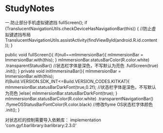 # StudyNotes
一.防止部分手机虚拟键遮挡
  fullScreen();
  if (TranslucentNavigationUtils.checkDeviceHasNavigationBar(this)) {
      //防止虚拟键遮挡布局
     TranslucentNavigationUtils.assistActivity(findViewById(android.R.id.content));
  }
 
  
   public void fullScreen(){
        if(null==mImmersionBar){
            mImmersionBar = ImmersionBar.with(this);
        }
        mImmersionBar.statusBarColor(R.color.white)
                .transparentStatusBar()   //状态栏字体是深色，不写默认为亮色
                .fullScreen(true)
                .init();
    }
    private void initImmersinaBar(){
     mImmersionBar = ImmersionBar.with(this);
        if(Build.VERSION.SDK_INT<=Build.VERSION_CODES.KITKAT){
            mImmersionBar.statusBarDarkFont(true,0.2f);  //状态栏字体是深色，不写默认为亮色
        }else{
            mImmersionBar.statusBarDarkFont(true);
        }
        mImmersionBar.statusBarColor(R.color.white)
                .transparentNavigationBar()
                .flymeOSStatusBarFontColor(R.color.black)  //修改flyme OS状态栏字体颜色
                .init();
    }
    
 对状态栏的控制需要导入依赖库： implementation 'com.gyf.barlibrary:barlibrary:2.3.0'

